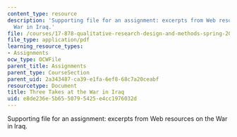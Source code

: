 ```yaml
---
content_type: resource
description: 'Supporting file for an assignment: excerpts from Web resources on the
  War in Iraq.'
file: /courses/17-878-qualitative-research-design-and-methods-spring-2005/e8de236e5b6550795425e4cc1976032d_exercise_no_1.pdf
file_type: application/pdf
learning_resource_types:
- Assignments
ocw_type: OCWFile
parent_title: Assignments
parent_type: CourseSection
parent_uid: 2a343487-ca39-e1fa-6ef8-68c7a20ceabf
resourcetype: Document
title: Three Takes at the War in Iraq
uid: e8de236e-5b65-5079-5425-e4cc1976032d
---
```

Supporting file for an assignment: excerpts from Web resources on the War in Iraq.

